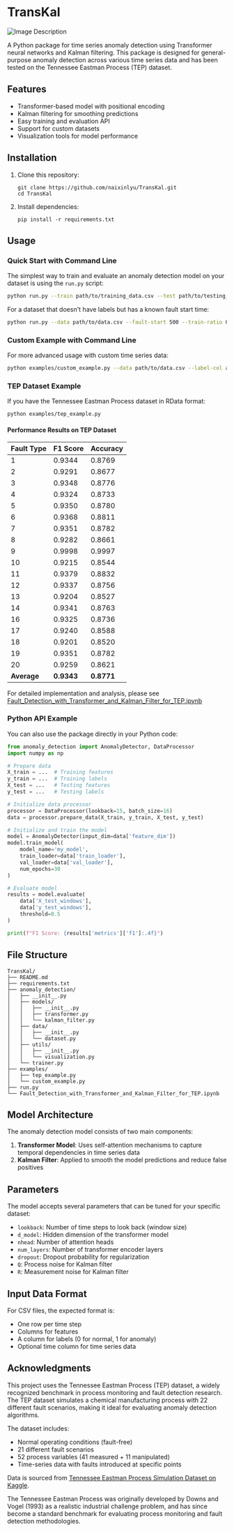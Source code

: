 # TransKal

![Image Description](transkal-model-architecture.jpg)

A Python package for time series anomaly detection using Transformer neural networks and Kalman filtering. This package is designed for general-purpose anomaly detection across various time series data and has been tested on the Tennessee Eastman Process (TEP) dataset.

## Features

- Transformer-based model with positional encoding
- Kalman filtering for smoothing predictions
- Easy training and evaluation API
- Support for custom datasets
- Visualization tools for model performance

## Installation

1. Clone this repository:
   ```
   git clone https://github.com/naixinlyu/TransKal.git
   cd TransKal
   ```

2. Install dependencies:
   ```
   pip install -r requirements.txt
   ```

## Usage

### Quick Start with Command Line

The simplest way to train and evaluate an anomaly detection model on your dataset is using the `run.py` script:

```bash
python run.py --train path/to/training_data.csv --test path/to/testing_data.csv --label-col label
```

For a dataset that doesn't have labels but has a known fault start time:

```bash
python run.py --data path/to/data.csv --fault-start 500 --train-ratio 0.7
```

### Custom Example with Command Line

For more advanced usage with custom time series data:

```bash
python examples/custom_example.py --data path/to/data.csv --label-col anomaly --time-col timestamp --feature-cols "feature1,feature2,feature3" --lookback 20 --epochs 50
```

### TEP Dataset Example

If you have the Tennessee Eastman Process dataset in RData format:

```bash
python examples/tep_example.py
```

#### Performance Results on TEP Dataset

| Fault Type | F1 Score | Accuracy |
|------------|----------|----------|
| 1          | 0.9344   | 0.8769   |
| 2          | 0.9291   | 0.8677   |
| 3          | 0.9348   | 0.8776   |
| 4          | 0.9324   | 0.8733   |
| 5          | 0.9350   | 0.8780   |
| 6          | 0.9368   | 0.8811   |
| 7          | 0.9351   | 0.8782   |
| 8          | 0.9282   | 0.8661   |
| 9          | 0.9998   | 0.9997   |
| 10         | 0.9215   | 0.8544   |
| 11         | 0.9379   | 0.8832   |
| 12         | 0.9337   | 0.8756   |
| 13         | 0.9204   | 0.8527   |
| 14         | 0.9341   | 0.8763   |
| 16         | 0.9325   | 0.8736   |
| 17         | 0.9240   | 0.8588   |
| 18         | 0.9201   | 0.8520   |
| 19         | 0.9351   | 0.8782   |
| 20         | 0.9259   | 0.8621   |
| **Average**| **0.9343** | **0.8771** |

For detailed implementation and analysis, please see [Fault_Detection_with_Transformer_and_Kalman_Filter_for_TEP.ipynb](Fault_Detection_with_Transformer_and_Kalman_Filter_for_TEP.ipynb)

### Python API Example

You can also use the package directly in your Python code:

```python
from anomaly_detection import AnomalyDetector, DataProcessor
import numpy as np

# Prepare data
X_train = ...  # Training features
y_train = ...  # Training labels
X_test = ...   # Testing features
y_test = ...   # Testing labels

# Initialize data processor
processor = DataProcessor(lookback=15, batch_size=16)
data = processor.prepare_data(X_train, y_train, X_test, y_test)

# Initialize and train the model
model = AnomalyDetector(input_dim=data['feature_dim'])
model.train_model(
    model_name='my_model',
    train_loader=data['train_loader'],
    val_loader=data['val_loader'],
    num_epochs=30
)

# Evaluate model
results = model.evaluate(
    data['X_test_windows'],
    data['y_test_windows'],
    threshold=0.5
)

print(f"F1 Score: {results['metrics']['f1']:.4f}")
```

## File Structure

```
TransKal/
├── README.md
├── requirements.txt
├── anomaly_detection/
│   ├── __init__.py
│   ├── models/
│   │   ├── __init__.py
│   │   ├── transformer.py
│   │   └── kalman_filter.py
│   ├── data/
│   │   ├── __init__.py
│   │   └── dataset.py
│   ├── utils/
│   │   ├── __init__.py
│   │   └── visualization.py
│   └── trainer.py
├── examples/
│   ├── tep_example.py
│   └── custom_example.py
├── run.py
└── Fault_Detection_with_Transformer_and_Kalman_Filter_for_TEP.ipynb
```

## Model Architecture

The anomaly detection model consists of two main components:

1. **Transformer Model**: Uses self-attention mechanisms to capture temporal dependencies in time series data
2. **Kalman Filter**: Applied to smooth the model predictions and reduce false positives

## Parameters

The model accepts several parameters that can be tuned for your specific dataset:

- `lookback`: Number of time steps to look back (window size)
- `d_model`: Hidden dimension of the transformer model
- `nhead`: Number of attention heads
- `num_layers`: Number of transformer encoder layers
- `dropout`: Dropout probability for regularization
- `Q`: Process noise for Kalman filter
- `R`: Measurement noise for Kalman filter

## Input Data Format

For CSV files, the expected format is:

- One row per time step
- Columns for features
- A column for labels (0 for normal, 1 for anomaly)
- Optional time column for time series data

## Acknowledgments

This project uses the Tennessee Eastman Process (TEP) dataset, a widely recognized benchmark in process monitoring and fault detection research. The TEP dataset simulates a chemical manufacturing process with 22 different fault scenarios, making it ideal for evaluating anomaly detection algorithms.

The dataset includes:
- Normal operating conditions (fault-free)
- 21 different fault scenarios
- 52 process variables (41 measured + 11 manipulated)
- Time-series data with faults introduced at specific points

Data is sourced from [Tennessee Eastman Process Simulation Dataset on Kaggle](https://www.kaggle.com/datasets/averkij/tennessee-eastman-process-simulation-dataset).

The Tennessee Eastman Process was originally developed by Downs and Vogel (1993) as a realistic industrial challenge problem, and has since become a standard benchmark for evaluating process monitoring and fault detection methodologies.
